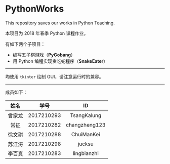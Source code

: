 # PythonWorks

This repository saves our works in Python Teaching.

本项目为 2018 年春季 Python 课程作业。

有如下两个子项目：

- 编写五子棋游戏（**PyGobang**）
- 用 Python 编程实现贪吃蛇程序（**SnakeEater**）

---

均使用 `tkinter` 绘制 GUI，请注意运行时的兼容。

---

成员如下：

|  姓名  |    学号    |      ID       |
| :----: | :--------: | :-----------: |
| 曾家龙 | 2017210293 |  TsangKalung  |
|  常征  | 2017210282 | changzheng123 |
| 徐文祺 | 2017210288 |  ChuiManKei   |
| 苏江涛 | 2017210298 |    jucksu     |
| 李百真 | 2017210283 |  lingbianzhi  |
